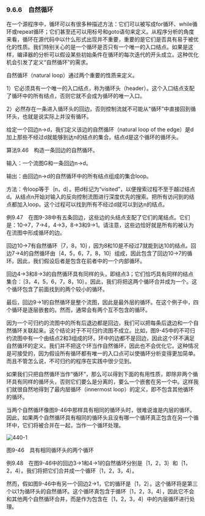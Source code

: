 ### 9.6.6　自然循环

在一个源程序中，循环可以有很多种描述方法：它们可以被写成for循环、while循环或repeat循环；它们甚至还可以用标号和goto语句来定义。从程序分析的角度来看，循环在源代码中以什么形式出现并不重要，重要的是它们是否具有易于被优化的性质。我们特别关心的是一个循环是否只有一个唯一的入口结点。如果是这样，编译器的分析可以假设某些初始条件在循环的每次迭代的开头成立。这种优化机会引发了定义“自然循环”的需求。

自然循环（natural loop）通过两个重要的性质来定义。

1）它必须具有一个唯一的入口结点，称为循环头（header）。这个入口结点支配了循环中的所有结点，否则它就不会成为循环的唯一入口。

2）必然存在一条进入循环头的回边，否则控制流就不可能从“循环”中直接回到循环头，也就是说实际上并没有循环。

给定一个回边n→d，我们定义该边的自然循环（natural loop of the edge）是d加上那些不经过d就能够到达n的结点的集合。结点d是这个循环的循环头。

算法9.46　构造一条回边的自然循环。

输入：一个流图G和一条回边n→d。

输出：由回边n→d的自然循环中的所有结点组成的集合loop。

方法：令loop等于｛n，d｝。把d标记为“visited”，以便搜索过程不至于越过结点d。从结点n开始对输入的反向控制流图进行深度优先的搜索。把所有访问到的结点都加入loop。这个过程可以找到所有不经过d就可以到达n的结点。

例9.47　在图9-38中有五条回边，这些边的头结点支配了它们的尾结点。它们是：10→7，7→4，4→3，8→3和9→1。请注意，这些边恰好就是所有的被认为在流图中形成循环的边。

回边10→7有自然循环｛7，8，10｝，因为8和10是不经过7就能到达10的结点。回边7→4的自然循环由｛4，5，6，7，8，10｝组成，因此包含了回边10→7的循环。因此，我们假设后者是包含在前者中的一个内部循环。

回边4→3和8→3的自然循环具有同样的头，即结点3；它们恰巧具有同样的结点集合：｛3，4，5，6，7，8，10｝。因此，我们将把这两个循环合并成为一个。这个循环包含了前面找到的两个较小的循环。

最后，回边9→1的自然循环是整个流图，因此是最外层的循环。在这个例子中，四个循环是逐层嵌套的。然而，通常会有两个互不包含的循环。

因为一个可归约的流图中的所有后退边都是回边，我们可以把每条后退边和一个自然循环关联起来。这个结论对于不可归约流图不成立。比如，图9-45中的不可归约流图中有一个由结点2和3组成的环。环中的边都不是回边，因此这个环不满足自然循环的定义。我们并不把这个环当作自然循环，因此也不会优化它。这种情况是可接受的，因为假设所有循环都有唯一的入口点可以使循环分析变得更加简单。而且不管怎么说，不可归约的程序在实践中很少见到。

如果我们只把自然循环当作“循环”，那么可以得到下面的有用性质，即除非两个循环具有同样的循环头，否则它们要么是分离的，要么一个嵌套在另一个中。这样我们就很自然地得到了最内层循环（innermost loop）的定义，即不包含其他循环的循环。

当两个自然循环像图9-46中那样具有相同的循环头时，很难说谁是内层的循环。因此，如果两个自然循环具有相同的循环头且没有哪一个循环真正包含在另一个循环中，它们将被合并在一起，当作一个循环处理。

![440-1](../Images/image04727.jpeg)

图9-46　具有相同循环头的两个循环

例9.48　在图9-46中的回边3→1和4→1的自然循环分别是｛1，2，3｝和｛1，2，4｝。我们将把它们合并成一个循环｛1，2，3，4｝。

然而，假如图9-46中有另一个回边2→1，它的循环是｛1，2｝。这个循环将是第三个以1为循环头的自然循环。这个循环真包含于循环｛1，2，3，4｝，因此它不会和其他两个自然循环合并，而是作为包含在｛1，2，3，4｝中的内层循环进行处理。